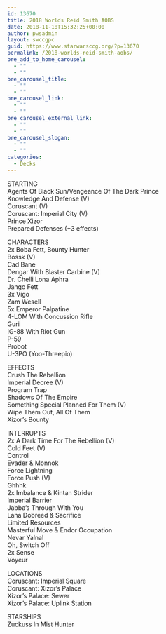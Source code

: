 ```yaml
---
id: 13670
title: 2018 Worlds Reid Smith AOBS
date: 2018-11-18T15:32:25+00:00
author: pwsadmin
layout: swccgpc
guid: https://www.starwarsccg.org/?p=13670
permalink: /2018-worlds-reid-smith-aobs/
bre_add_to_home_carousel:
  - ""
  - ""
bre_carousel_title:
  - ""
  - ""
bre_carousel_link:
  - ""
  - ""
bre_carousel_external_link:
  - ""
  - ""
bre_carousel_slogan:
  - ""
  - ""
categories:
  - Decks
---
```

STARTING  
Agents Of Black Sun/Vengeance Of The Dark Prince  
Knowledge And Defense (V)  
Coruscant (V)  
Coruscant: Imperial City (V)  
Prince Xizor  
Prepared Defenses (+3 effects)

CHARACTERS  
2x Boba Fett, Bounty Hunter  
Bossk (V)  
Cad Bane  
Dengar With Blaster Carbine (V)  
Dr. Chelli Lona Aphra  
Jango Fett  
3x Vigo  
Zam Wesell  
5x Emperor Palpatine  
4-LOM With Concussion Rifle  
Guri  
IG-88 With Riot Gun  
P-59  
Probot  
U-3PO (Yoo-Threepio)

EFFECTS  
Crush The Rebellion  
Imperial Decree (V)  
Program Trap  
Shadows Of The Empire  
Something Special Planned For Them (V)  
Wipe Them Out, All Of Them  
Xizor&#8217;s Bounty

INTERRUPTS  
2x A Dark Time For The Rebellion (V)  
Cold Feet (V)  
Control  
Evader & Monnok  
Force Lightning  
Force Push (V)  
Ghhhk  
2x Imbalance & Kintan Strider  
Imperial Barrier  
Jabba&#8217;s Through With You  
Lana Dobreed & Sacrifice  
Limited Resources  
Masterful Move & Endor Occupation  
Nevar Yalnal  
Oh, Switch Off  
2x Sense  
Voyeur

LOCATIONS  
Coruscant: Imperial Square  
Coruscant: Xizor&#8217;s Palace  
Xizor&#8217;s Palace: Sewer  
Xizor&#8217;s Palace: Uplink Station

STARSHIPS  
Zuckuss In Mist Hunter